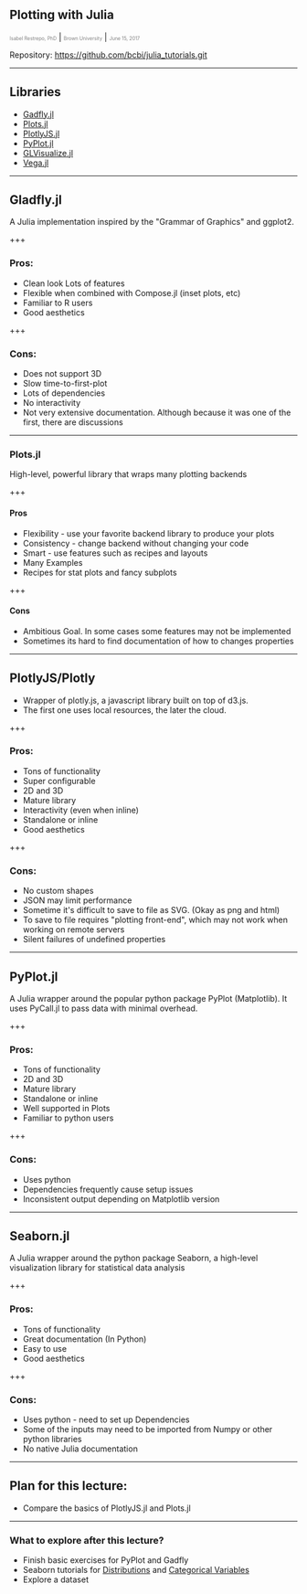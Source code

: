 ## Plotting with Julia

<span style="font-size:0.6em; color:gray">Isabel Restrepo, PhD</span> |
<span style="font-size:0.6em; color:gray">Brown University</span> |
<span style="font-size:0.6em; color:gray">June 15, 2017</span>

Repository: https://github.com/bcbi/julia_tutorials.git

---
## Libraries
* [Gadfly.jl](https://github.com/GiovineItalia/Gadfly.jl)
* [Plots.jl](https://github.com/JuliaPlots/Plots.jl)
* [PlotlyJS.jl](https://github.com/sglyon/PlotlyJS.jl)
* [PyPlot.jl](https://github.com/JuliaPy/PyPlot.jl)
* [GLVisualize.jl](https://github.com/JuliaGL/GLVisualize.jl)
* [Vega.jl](https://github.com/johnmyleswhite/Vega.jl)


---
## Gladfly.jl

A Julia implementation inspired by the "Grammar of Graphics" and ggplot2.

+++
### Pros:
* Clean look Lots of features
* Flexible when combined with Compose.jl (inset plots, etc)
* Familiar to R users
* Good aesthetics

+++
### Cons:
* Does not support 3D
* Slow time-to-first-plot
* Lots of dependencies
* No interactivity
* Not very extensive documentation. Although because it was one
  of the first, there are discussions

---
### Plots.jl

High-level, powerful library that wraps many plotting backends

+++
#### Pros
* Flexibility - use your favorite backend library to produce your plots
* Consistency - change backend without changing your code
* Smart - use features such as recipes and layouts
* Many Examples
* Recipes for stat plots and fancy subplots

+++
#### Cons
* Ambitious Goal. In some cases some features may not be implemented
* Sometimes its hard to find documentation of how to changes properties

---
## PlotlyJS/Plotly

* Wrapper of plotly.js, a javascript library built on top of d3.js.
* The first one uses local resources, the later the cloud.




+++
### Pros:
* Tons of functionality
* Super configurable
* 2D and 3D
* Mature library
* Interactivity (even when inline)
* Standalone or inline
* Good aesthetics

+++
### Cons:
* No custom shapes
* JSON may limit performance
* Sometime it's difficult to save to file as SVG. (Okay as png and html)
* To save to file requires "plotting front-end", which may not work when working on remote servers
* Silent failures of undefined properties

---
## PyPlot.jl

A Julia wrapper around the popular python package PyPlot (Matplotlib). It uses PyCall.jl to pass data with minimal overhead.

+++
### Pros:
* Tons of functionality
* 2D and 3D
* Mature library
* Standalone or inline
* Well supported in Plots
* Familiar to python users

+++
### Cons:
* Uses python
* Dependencies frequently cause setup issues
* Inconsistent output depending on Matplotlib version

---
## Seaborn.jl

A Julia wrapper around the  python package Seaborn, a high-level visualization library for statistical data analysis

+++
### Pros:
* Tons of functionality
* Great documentation (In Python)
* Easy to use
* Good aesthetics


+++
### Cons:
* Uses python - need to set up Dependencies
* Some of the inputs may need to be imported from Numpy or other python libraries
* No native Julia documentation

---
## Plan for this lecture:

* Compare the basics of PlotlyJS.jl and  Plots.jl
---
### What to explore after this lecture?

* Finish basic exercises for PyPlot and Gadfly
* Seaborn tutorials for [Distributions](http://seaborn.pydata.org/tutorial/distributions.html#distribution-tutorial)
and [Categorical Variables](http://seaborn.pydata.org/tutorial/categorical.html#categorical-tutorial)
* Explore a dataset
